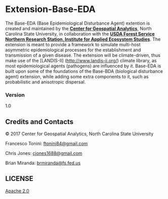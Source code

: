 # Extension-Base-EDA

The Base-EDA (Base Epidemiological Disturbance Agent) extention is created and maintained by the **[Center for Geospatial Analytics](http://cnr.ncsu.edu/geospatial/)**, North Carolina State University, in collaboration with the **[USDA Forest Service Northern Research Station, Institute for Applied Ecosystem Studies](www.fs.fed.us)**. The extension is meant to provide a framework to simulate multi-host asymmetric epidemiological processes for the establishment and transmission of a given disease. The extension will be climate-driven, thus make use of the [LANDIS-II] (http://www.landis-ii.org/) climate library, as most epidemiological agents (pathogens) are influenced by it. Base-EDA is built upon some of the foundations of the Base-BDA (biological disturbance agent) extension, while adding some extra components to it, such as probabilistic and anisotropic dispersal.

### Version
1.0

## Credits and Contacts

© 2017 Center for Geospatial Analytics, North Carolina State University 

Francesco Tonini: <ftonini84@gmail.com>

Chris Jones: <cjones1688@gmail.com>

Brian Miranda: <brmiranda@fs.fed.us>

## LICENSE

[Apache 2.0](LICENSE)
